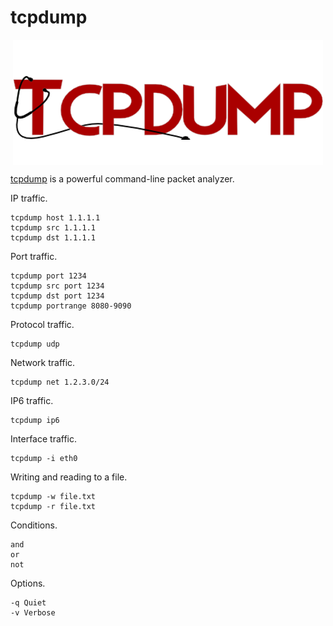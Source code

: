 # tcpdump

<p align="center"><img align="center" src="assets/tcpdump.png"></p>

[tcpdump](https://www.tcpdump.org/) is a powerful command-line packet analyzer.

IP traffic.
```
tcpdump host 1.1.1.1
tcpdump src 1.1.1.1
tcpdump dst 1.1.1.1
```

Port traffic.
```
tcpdump port 1234
tcpdump src port 1234
tcpdump dst port 1234
tcpdump portrange 8080-9090
```

Protocol traffic.
```
tcpdump udp
```

Network traffic.
```
tcpdump net 1.2.3.0/24
```

IP6 traffic.
```
tcpdump ip6
```

Interface traffic.
```
tcpdump -i eth0
```

Writing and reading to a file.
```
tcpdump -w file.txt
tcpdump -r file.txt
```

Conditions.
```
and
or
not
```

Options.
```
-q Quiet
-v Verbose
```
